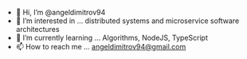 - 👋 Hi, I’m @angeldimitrov94
- 👀 I’m interested in ... distributed systems and microservice software architectures
- 🌱 I’m currently learning ... Algorithms, NodeJS, TypeScript
- 📫 How to reach me ... angeldimitrov94@gmail.com

<!---
angeldimitrov94/angeldimitrov94 is a ✨ special ✨ repository because its `README.md` (this file) appears on your GitHub profile.
You can click the Preview link to take a look at your changes.
--->
